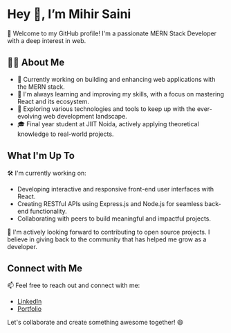 # Hey 👋, I’m Mihir Saini

🚀 Welcome to my GitHub profile! I'm a passionate MERN Stack Developer with a deep interest in web.

## 👨‍💻 About Me
- 💼 Currently working on building and enhancing web applications with the MERN stack.
- 🌱 I'm always learning and improving my skills, with a focus on mastering React and its ecosystem.
- 🔭 Exploring various technologies and tools to keep up with the ever-evolving web development landscape.
- 🎓 Final year student at JIIT Noida, actively applying theoretical knowledge to real-world projects.

## What I'm Up To
🛠️ I'm currently working on:
- Developing interactive and responsive front-end user interfaces with React.
- Creating RESTful APIs using Express.js and Node.js for seamless back-end functionality.
- Collaborating with peers to build meaningful and impactful projects.

🌟 I'm actively looking forward to contributing to open source projects. I believe in giving back to the community that has helped me grow as a developer.

## Connect with Me
📫 Feel free to reach out and connect with me:

- [LinkedIn](https://www.linkedin.com/in/mihir-saini-3680a481/)
- [Portfolio](https://drive.google.com/file/d/135Iwqxn0Q8_-nHahP0bpxISduf5Pe3FA/view?usp=sharing)

Let's collaborate and create something awesome together! 😄
